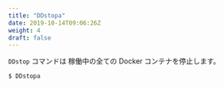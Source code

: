 ```yaml
---
title: "DDstopa"
date: 2019-10-14T09:06:26Z
weight: 4
draft: false
---
```


``DDstop`` コマンドは 稼働中の全ての Docker コンテナを停止します。


```bash
$ DDstopa
```